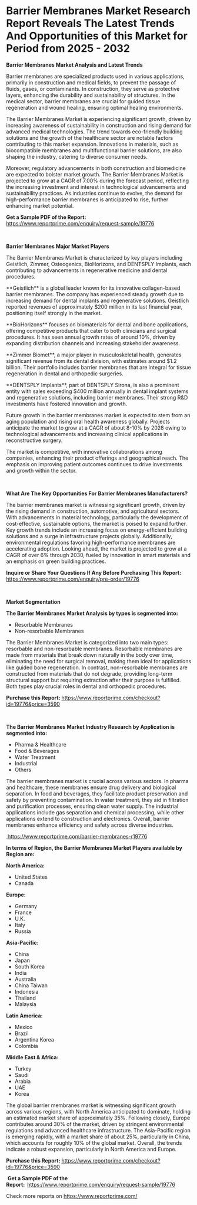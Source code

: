 <p><h1>Barrier Membranes Market Research Report Reveals The Latest Trends And Opportunities of this Market for Period from 2025 - 2032</h1></p><p><strong>Barrier Membranes Market Analysis and Latest Trends</strong></p>
<p><p>Barrier membranes are specialized products used in various applications, primarily in construction and medical fields, to prevent the passage of fluids, gases, or contaminants. In construction, they serve as protective layers, enhancing the durability and sustainability of structures. In the medical sector, barrier membranes are crucial for guided tissue regeneration and wound healing, ensuring optimal healing environments.</p><p>The Barrier Membranes Market is experiencing significant growth, driven by increasing awareness of sustainability in construction and rising demand for advanced medical technologies. The trend towards eco-friendly building solutions and the growth of the healthcare sector are notable factors contributing to this market expansion. Innovations in materials, such as biocompatible membranes and multifunctional barrier solutions, are also shaping the industry, catering to diverse consumer needs.</p><p>Moreover, regulatory advancements in both construction and biomedicine are expected to bolster market growth. The Barrier Membranes Market is projected to grow at a CAGR of 7.00% during the forecast period, reflecting the increasing investment and interest in technological advancements and sustainability practices. As industries continue to evolve, the demand for high-performance barrier membranes is anticipated to rise, further enhancing market potential.</p></p>
<p><strong>Get a Sample PDF of the Report:&nbsp;</strong> <a href="https://www.reportprime.com/enquiry/request-sample/19776?utm_campaign=3507&utm_medium=2&utm_source=Github&utm_content=ia&utm_term=20032025&utm_id=barrier-membranes">https://www.reportprime.com/enquiry/request-sample/19776</a></p>
<p>&nbsp;</p>
<p><strong>Barrier Membranes Major Market Players</strong></p>
<p><p>The Barrier Membranes Market is characterized by key players including Geistlich, Zimmer, Osteogenics, BioHorizons, and DENTSPLY Implants, each contributing to advancements in regenerative medicine and dental procedures. </p><p>**Geistlich** is a global leader known for its innovative collagen-based barrier membranes. The company has experienced steady growth due to increasing demand for dental implants and regenerative solutions. Geistlich reported revenues of approximately $200 million in its last financial year, positioning itself strongly in the market.</p><p>**BioHorizons** focuses on biomaterials for dental and bone applications, offering competitive products that cater to both clinicians and surgical procedures. It has seen annual growth rates of around 10%, driven by expanding distribution channels and increasing stakeholder awareness.</p><p>**Zimmer Biomet**, a major player in musculoskeletal health, generates significant revenue from its dental division, with estimates around $1.2 billion. Their portfolio includes barrier membranes that are integral for tissue regeneration in dental and orthopedic surgeries.</p><p>**DENTSPLY Implants**, part of DENTSPLY Sirona, is also a prominent entity with sales exceeding $400 million annually in dental implant systems and regenerative solutions, including barrier membranes. Their strong R&D investments have fostered innovation and growth.</p><p>Future growth in the barrier membranes market is expected to stem from an aging population and rising oral health awareness globally. Projects anticipate the market to grow at a CAGR of about 8-10% by 2028 owing to technological advancements and increasing clinical applications in reconstructive surgery.</p><p>The market is competitive, with innovative collaborations among companies, enhancing their product offerings and geographical reach. The emphasis on improving patient outcomes continues to drive investments and growth within the sector.</p></p>
<p>&nbsp;</p>
<p><strong>What Are The Key Opportunities For Barrier Membranes Manufacturers?</strong></p>
<p><p>The barrier membranes market is witnessing significant growth, driven by the rising demand in construction, automotive, and agricultural sectors. With advancements in material technology, particularly the development of cost-effective, sustainable options, the market is poised to expand further. Key growth trends include an increasing focus on energy-efficient building solutions and a surge in infrastructure projects globally. Additionally, environmental regulations favoring high-performance membranes are accelerating adoption. Looking ahead, the market is projected to grow at a CAGR of over 6% through 2030, fueled by innovation in smart materials and an emphasis on green building practices.</p></p>
<p><strong>Inquire or Share Your Questions If Any Before Purchasing This Report:</strong> <a href="https://www.reportprime.com/enquiry/pre-order/19776?utm_campaign=3507&utm_medium=2&utm_source=Github&utm_content=ia&utm_term=20032025&utm_id=barrier-membranes">https://www.reportprime.com/enquiry/pre-order/19776</a></p>
<p>&nbsp;</p>
<p><strong>Market Segmentation</strong></p>
<p><strong>The Barrier Membranes Market Analysis by types is segmented into:</strong></p>
<p><ul><li>Resorbable Membranes</li><li>Non-resorbable Membranes</li></ul></p>
<p><p>The Barrier Membranes Market is categorized into two main types: resorbable and non-resorbable membranes. Resorbable membranes are made from materials that break down naturally in the body over time, eliminating the need for surgical removal, making them ideal for applications like guided bone regeneration. In contrast, non-resorbable membranes are constructed from materials that do not degrade, providing long-term structural support but requiring extraction after their purpose is fulfilled. Both types play crucial roles in dental and orthopedic procedures.</p></p>
<p><strong>Purchase this Report:&nbsp;</strong><a href="https://www.reportprime.com/checkout?id=19776&price=3590&utm_campaign=3507&utm_medium=2&utm_source=Github&utm_content=ia&utm_term=20032025&utm_id=barrier-membranes">https://www.reportprime.com/checkout?id=19776&price=3590</a></p>
<p>&nbsp;</p>
<p><strong>The Barrier Membranes Market Industry Research by Application is segmented into:</strong></p>
<p><ul><li>Pharma & Healthcare</li><li>Food & Beverages</li><li>Water Treatment</li><li>Industrial</li><li>Others</li></ul></p>
<p><p>The barrier membranes market is crucial across various sectors. In pharma and healthcare, these membranes ensure drug delivery and biological separation. In food and beverages, they facilitate product preservation and safety by preventing contamination. In water treatment, they aid in filtration and purification processes, ensuring clean water supply. The industrial applications include gas separation and chemical processing, while other applications extend to construction and electronics. Overall, barrier membranes enhance efficiency and safety across diverse industries.</p></p>
<p><a href="https://www.reportprime.com/barrier-membranes-r19776?utm_campaign=3507&utm_medium=2&utm_source=Github&utm_content=ia&utm_term=20032025&utm_id=barrier-membranes">&nbsp;https://www.reportprime.com/barrier-membranes-r19776</a></p>
<p><strong>In terms of Region, the Barrier Membranes Market Players available by Region are:</strong></p>
<p>
    <p> <strong> North America: </strong>
        <ul>
            <li>United States</li>
            <li>Canada</li>
        </ul>
        </p> 
    <p> <strong> Europe: </strong>
        <ul>
            <li>Germany</li>
            <li>France</li>
            <li>U.K.</li>
            <li>Italy</li>
            <li>Russia</li>
        </ul>
        </p> 
    <p> <strong> Asia-Pacific: </strong>
        <ul>
            <li>China</li>
            <li>Japan</li>
            <li>South Korea</li>
            <li>India</li>
            <li>Australia</li>
            <li>China Taiwan</li>
            <li>Indonesia</li>
            <li>Thailand</li>
            <li>Malaysia</li>
        </ul>
        </p> 
    <p> <strong> Latin America: </strong>
        <ul>
            <li>Mexico</li>
            <li>Brazil</li>
            <li>Argentina Korea</li>
            <li>Colombia</li>
        </ul>
        </p> 
    <p> <strong> Middle East & Africa: </strong>
        <ul>
            <li>Turkey</li>
            <li>Saudi</li>
            <li>Arabia</li>
            <li>UAE</li>
            <li>Korea</li>
        </ul>
    </p>
    </p>
<p><p>The global barrier membranes market is witnessing significant growth across various regions, with North America anticipated to dominate, holding an estimated market share of approximately 35%. Following closely, Europe contributes around 30% of the market, driven by stringent environmental regulations and advanced healthcare infrastructure. The Asia-Pacific region is emerging rapidly, with a market share of about 25%, particularly in China, which accounts for roughly 10% of the global market. Overall, the trends indicate a robust expansion, particularly in North America and Europe.</p></p>
<p><strong>Purchase this Report: </strong><a href="https://www.reportprime.com/checkout?id=19776&price=3590&utm_campaign=3507&utm_medium=2&utm_source=Github&utm_content=ia&utm_term=20032025&utm_id=barrier-membranes">https://www.reportprime.com/checkout?id=19776&price=3590</a></p>
<p>&nbsp;<strong>Get a Sample PDF of the Report:&nbsp;&nbsp;</strong><a href="https://www.reportprime.com/enquiry/request-sample/19776?utm_campaign=3507&utm_medium=2&utm_source=Github&utm_content=ia&utm_term=20032025&utm_id=barrier-membranes">https://www.reportprime.com/enquiry/request-sample/19776</a></p>
<p><strong></strong></p>
<p>Check more reports on <a href="https://www.reportprime.com/?utm_campaign=3507&utm_medium=2&utm_source=Github&utm_content=ia&utm_term=20032025&utm_id=barrier-membranes">https://www.reportprime.com/</a></p>